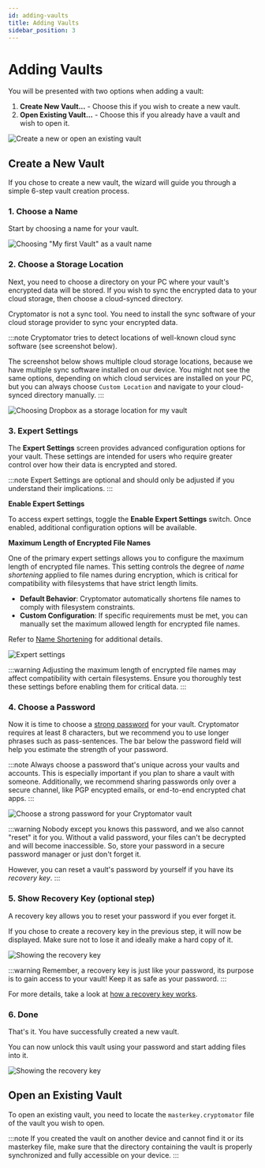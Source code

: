 ```yaml
---
id: adding-vaults
title: Adding Vaults
sidebar_position: 3
---
```


# Adding Vaults

You will be presented with two options when adding a vault:

1. **Create New Vault...** - Choose this if you wish to create a new vault.
2. **Open Existing Vault...** - Choose this if you already have a vault and wish to open it.

![Create a new or open an existing vault](../../static/img/desktop/create-or-open-vault.png)

## Create a New Vault

If you chose to create a new vault, the wizard will guide you through a simple 6-step vault creation process.

### 1. Choose a Name

Start by choosing a name for your vault.

![Choosing "My first Vault" as a vault name](../../static/img/desktop/add-vault-1.png)

### 2. Choose a Storage Location

Next, you need to choose a directory on your PC where your vault's encrypted data will be stored.
If you wish to sync the encrypted data to your cloud storage, then choose a cloud-synced directory.

Cryptomator is not a sync tool.
You need to install the sync software of your cloud storage provider to sync your encrypted data.

:::note
Cryptomator tries to detect locations of well-known cloud sync software (see screenshot below).

The screenshot below shows multiple cloud storage locations, because we have multiple sync software installed on our device.
You might not see the same options, depending on which cloud services are installed on your PC, but you can always choose `Custom Location` and navigate to your cloud-synced directory manually.
:::

![Choosing Dropbox as a storage location for my vault](../../static/img/desktop/add-vault-2.png)

### 3. Expert Settings

The **Expert Settings** screen provides advanced configuration options for your vault. These settings are intended for users who require greater control over how their data is encrypted and stored.

:::note
Expert Settings are optional and should only be adjusted if you understand their implications.
:::

**Enable Expert Settings**

To access expert settings, toggle the **Enable Expert Settings** switch. Once enabled, additional configuration options will be available.

**Maximum Length of Encrypted File Names**

One of the primary expert settings allows you to configure the maximum length of encrypted file names. This setting controls the degree of *name shortening* applied to file names during encryption, which is critical for compatibility with filesystems that have strict length limits.

- **Default Behavior**: Cryptomator automatically shortens file names to comply with filesystem constraints.
- **Custom Configuration**: If specific requirements must be met, you can manually set the maximum allowed length for encrypted file names.

Refer to [Name Shortening](../../security/vault.md#name-shortening) for additional details. 

![Expert settings](../../static/img/desktop/add-vault-3.png)

:::warning
Adjusting the maximum length of encrypted file names may affect compatibility with certain filesystems. Ensure you thoroughly test these settings before enabling them for critical data.
:::

### 4. Choose a Password

Now it is time to choose a [strong password](../../security/best-practices.md#good-passwords) for your vault.
Cryptomator requires at least 8 characters, but we recommend you to use longer phrases such as pass-sentences.
The bar below the password field will help you estimate the strength of your password.

:::note
Always choose a password that's unique across your vaults and accounts.
This is especially important if you plan to share a vault with someone.
Additionally, we recommend sharing passwords only over a secure channel, like PGP encypted emails, or end-to-end encrypted chat apps.
:::

![Choose a strong password for your Cryptomator vault](../../static/img/desktop/add-vault-4.png)

:::warning
Nobody except you knows this password, and we also cannot "reset" it for you. 
Without a valid password, your files can't be decrypted and will become inaccessible. 
So, store your password in a secure password manager or just don't forget it. 

However, you can reset a vault's password by yourself if you have its *recovery key*.
:::

### 5. Show Recovery Key (optional step)

A recovery key allows you to reset your password if you ever forget it.

If you chose to create a recovery key in the previous step, it will now be displayed.
Make sure not to lose it and ideally make a hard copy of it.

![Showing the recovery key](../../static/img/desktop/add-vault-5.png)

:::warning
Remember, a recovery key is just like your password, its purpose is to gain access to your vault!
Keep it as safe as your password.
:::

For more details, take a look at [how a recovery key works](password-and-recovery-key.md#reset-password).

### 6. Done

That's it.
You have successfully created a new vault.

You can now unlock this vault using your password and start adding files into it.

![Showing the recovery key](../../static/img/desktop/add-vault-6.png)

## Open an Existing Vault

To open an existing vault, you need to locate the `masterkey.cryptomator` file of the vault you wish to open.

:::note
If you created the vault on another device and cannot find it or its masterkey file, make sure that the directory containing the vault is properly synchronized and fully accessible on your device.
:::
